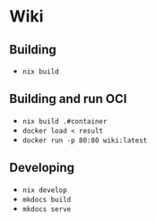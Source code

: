 # Wiki

## Building

- `nix build`


## Building and run OCI

- `nix build .#container`
- `docker load < result`
- `docker run -p 80:80 wiki:latest`

## Developing

- `nix develop`
- `mkdocs build`
- `mkdocs serve`
